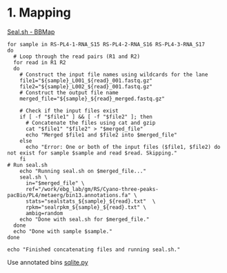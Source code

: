# 1. Mapping
[Seal.sh - BBMap](https://archive.jgi.doe.gov/data-and-tools/software-tools/bbtools/bb-tools-user-guide/seal-guide/)
```
for sample in RS-PL4-1-RNA_S15 RS-PL4-2-RNA_S16 RS-PL4-3-RNA_S17
do
  # Loop through the read pairs (R1 and R2)
  for read in R1 R2
  do
    # Construct the input file names using wildcards for the lane
    file1="${sample}_L001_${read}_001.fastq.gz"
    file2="${sample}_L002_${read}_001.fastq.gz"
    # Construct the output file name
    merged_file="${sample}_${read}_merged.fastq.gz"

    # Check if the input files exist
    if [ -f "$file1" ] && [ -f "$file2" ]; then
      # Concatenate the files using cat and gzip
      cat "$file1" "$file2" > "$merged_file"
      echo "Merged $file1 and $file2 into $merged_file"
    else
      echo "Error: One or both of the input files ($file1, $file2) do not exist for sample $sample and read $read. Skipping."
    fi
# Run seal.sh
    echo "Running seal.sh on $merged_file..."
    seal.sh \
      in="$merged_file" \
      ref="/work/ebg_lab/gm/RS/Cyano-three-peaks-pacBio/PL4/metaerg/bin13.annotations.fa" \
      stats="sealstats_${sample}_${read}.txt"  \
      rpkm="sealrpkm_${sample}_${read}.txt" \
      ambig=random
    echo "Done with seal.sh for $merged_file."
  done
  echo "Done with sample $sample."
done

echo "Finished concatenating files and running seal.sh."
```
Use annotated bins [sqlite.py](https://github.com/Wednesdaysama/Metatranscriptomics/blob/main/sqlite.py)

